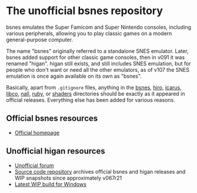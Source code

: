 The unofficial bsnes repository
===============================

bsnes emulates the Super Famicom and Super Nintendo consoles,
including various peripherals,
allowing you to play classic games on a modern general-purpose computer.

The name "bsnes" originally referred to a standalone SNES emulator.
Later, bsnes added support for other classic game consoles,
then in v091 it was renamed "higan".
higan still exists, and still includes SNES emulation,
but for people who don't want or need all the other emulators,
as of v107 the SNES emulation is once again
available on its own as "bsnes".

Basically,
apart from `.gitignore` files,
anything in the
[bsnes](bsnes/),
[hiro](hiro/),
[icarus](icarus/),
[libco](libco/),
[nall](nall/),
[ruby](ruby/),
or [shaders](shaders/)
directories should be exactly as it appeared in official releases.
Everything else has been added for various reasons.

Official bsnes resources
------------------------

  - [Official homepage](https://byuu.org/emulation/bsnes/)

Unofficial higan resources
--------------------------

  - [Unofficial forum](https://helmet.kafuka.org/bboard/)
  - [Source code repository](https://gitlab.com/higan/higan/)
    archives official bsnes and higan releases
    and WIP snapshots
    since approximately v067r21
  - [Latest WIP build for Windows][wipwin]


[wipwin]: https://gitlab.com/higan/higan/-/jobs/artifacts/bsnes-v107/download?job=higan-windows-x86_64-binaries
